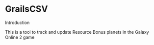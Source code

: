 GrailsCSV
=========

Introduction

This is a tool to track and update Resource Bonus planets in the Galaxy Online 2 game

